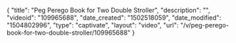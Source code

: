 {
    "title": "Peg Perego Book for Two Double Stroller",
    "description": "",
    "videoid": "109965688",
    "date_created": "1502518059",
    "date_modified": "1504802996",
    "type": "captivate",
    "layout": "video",
    "url": "\/v\/peg-perego-book-for-two-double-stroller\/109965688"
}